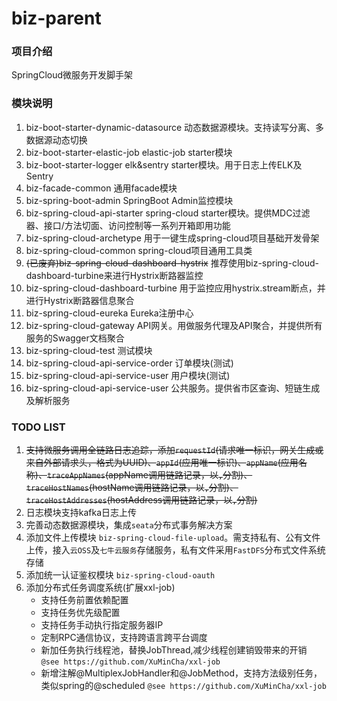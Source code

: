 # biz-parent

### 项目介绍

SpringCloud微服务开发脚手架

### 模块说明

1. biz-boot-starter-dynamic-datasource 
    动态数据源模块。支持读写分离、多数据源动态切换
2. biz-boot-starter-elastic-job 
    elastic-job starter模块
3. biz-boot-starter-logger 
    elk&sentry starter模块。用于日志上传ELK及Sentry
4. biz-facade-common 
    通用facade模块
5. biz-spring-boot-admin 
    SpringBoot Admin监控模块
6. biz-spring-cloud-api-starter 
   spring-cloud starter模块。提供MDC过滤器、接口/方法切面、访问控制等一系列开箱即用功能
7. biz-spring-cloud-archetype 
    用于一键生成spring-cloud项目基础开发骨架
8. biz-spring-cloud-common 
    spring-cloud项目通用工具类
9. ~~(已废弃)biz-spring-cloud-dashboard-hystrix~~ 
    推荐使用biz-spring-cloud-dashboard-turbine来进行Hystrix断路器监控
10. biz-spring-cloud-dashboard-turbine 
     用于监控应用hystrix.stream断点，并进行Hystrix断路器信息聚合
11. biz-spring-cloud-eureka 
     Eureka注册中心
12. biz-spring-cloud-gateway 
     API网关。用做服务代理及API聚合，并提供所有服务的Swagger文档聚合
13. biz-spring-cloud-test 
     测试模块
14. biz-spring-cloud-api-service-order 
     订单模块(测试)
15. biz-spring-cloud-api-service-user 
     用户模块(测试)
16. biz-spring-cloud-api-service-user 
     公共服务。提供省市区查询、短链生成及解析服务
     
### TODO LIST

1. ~~支持微服务调用全链路日志追踪，添加`requestId`(请求唯一标识，网关生成或来自外部请求头，格式为UUID)、`appId`(应用唯一标识)、`appName`(应用名称)、`traceAppNames`(appName调用链路记录，以`,`分割)、`traceHostNames`(hostName调用链路记录，以`,`分割)、`traceHostAddresses`(hostAddress调用链路记录，以`,`分割)~~
2. 日志模块支持kafka日志上传
3. 完善动态数据源模块，集成`seata`分布式事务解决方案
4. 添加文件上传模块 `biz-spring-cloud-file-upload`。需支持私有、公有文件上传，接入`云OSS`及`七牛云服务`存储服务，私有文件采用`FastDFS`分布式文件系统存储 
5. 添加统一认证鉴权模块 `biz-spring-cloud-oauth`
6. 添加分布式任务调度系统(扩展xxl-job)
   - 支持任务前置依赖配置
   - 支持任务优先级配置
   - 支持任务手动执行指定服务器IP
   - 定制RPC通信协议，支持跨语言跨平台调度
   - 新加任务执行线程池，替换JobThread,减少线程创建销毁带来的开销 `@see https://github.com/XuMinCha/xxl-job`
   - 新增注解@MultiplexJobHandler和@JobMethod，支持方法级别任务，类似spring的@scheduled `@see https://github.com/XuMinCha/xxl-job`